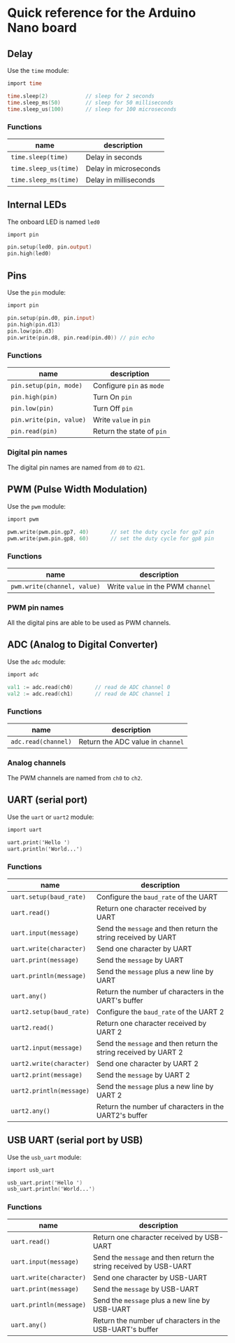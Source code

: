 # Quick reference for the Arduino Nano board


## Delay
Use the `time` module:

```v
import time

time.sleep(2)            // sleep for 2 seconds
time.sleep_ms(50)        // sleep for 50 milliseconds
time.sleep_us(100)       // sleep for 100 microseconds
```

### Functions
name                  | description
----------------------|----------------------
`time.sleep(time)`    | Delay in seconds
`time.sleep_us(time)` | Delay in microseconds
`time.sleep_ms(time)` | Delay in milliseconds


## Internal LEDs
The onboard LED is named `led0` 

```v
import pin

pin.setup(led0, pin.output)
pin.high(led0)
```


## Pins
Use the `pin` module:

```v
import pin

pin.setup(pin.d0, pin.input)
pin.high(pin.d13)
pin.low(pin.d3)
pin.write(pin.d8, pin.read(pin.d0)) // pin echo
```

### Functions
name                    | description
------------------------|--------------------------
`pin.setup(pin, mode)`  | Configure `pin` as `mode`
`pin.high(pin)`         | Turn On `pin`
`pin.low(pin)`          | Turn Off `pin`
`pin.write(pin, value)` | Write `value` in `pin`
`pin.read(pin)`         | Return the state of `pin`


### Digital pin names
The digital pin names are named from `d0` to `d21`.


## PWM (Pulse Width Modulation)
Use the `pwm` module:

```v
import pwm

pwm.write(pwm.pin.gp7, 40)       // set the duty cycle for gp7 pin
pwm.write(pwm.pin.gp8, 60)       // set the duty cycle for gp8 pin
```

### Functions
name                        | description
----------------------------|-----------------------------------
`pwm.write(channel, value)` | Write `value` in the PWM `channel`

### PWM pin names
All the digital pins are able to be used as PWM channels.


## ADC (Analog to Digital Converter)
Use the `adc` module:

```v
import adc

val1 := adc.read(ch0)       // read de ADC channel 0
val2 := adc.read(ch1)       // read de ADC channel 1
```

### Functions
name                | description
--------------------|----------------------------------
`adc.read(channel)` | Return the ADC value in `channel`

### Analog channels
The PWM channels are named from `ch0` to `ch2`.


## UART (serial port)
Use the `uart` or `uart2` module:

```v
import uart

uart.print('Hello ')
uart.println('World...')
```

### Functions
name                     | description
-------------------------|---------------------------------------------------------------
`uart.setup(baud_rate)`  | Configure the `baud_rate` of the UART
`uart.read()`            | Return one character received by UART
`uart.input(message)`    | Send the `message` and then return the string received by UART
`uart.write(character)`  | Send one character by UART
`uart.print(message)`    | Send the `message` by UART
`uart.println(message)`  | Send the `message` plus a new line by UART
`uart.any()`             | Return the number uf characters in the UART's buffer
`uart2.setup(baud_rate)` | Configure the `baud_rate` of the UART 2
`uart2.read()`           | Return one character received by UART 2
`uart2.input(message)`   | Send the `message` and then return the string received by UART 2
`uart2.write(character)` | Send one character by UART 2
`uart2.print(message)`   | Send the `message` by UART 2
`uart2.println(message)` | Send the `message` plus a new line by UART 2
`uart2.any()`            | Return the number uf characters in the UART2's buffer


## USB UART (serial port by USB)
Use the `usb_uart` module:

```v
import usb_uart

usb_uart.print('Hello ')
usb_uart.println('World...')
```

### Functions
name                     | description
-------------------------|---------------------------------------------------------------
`uart.read()`            | Return one character received by USB-UART
`uart.input(message)`    | Send the `message` and then return the string received by USB-UART
`uart.write(character)`  | Send one character by USB-UART
`uart.print(message)`    | Send the `message` by USB-UART
`uart.println(message)`  | Send the `message` plus a new line by USB-UART
`uart.any()`             | Return the number uf characters in the USB-UART's buffer

